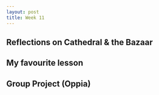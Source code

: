 ```yaml
---
layout: post
title: Week 11
---
```


## Reflections on Cathedral & the Bazaar
 
<!--more-->

## My favourite lesson


## Group Project (Oppia)

